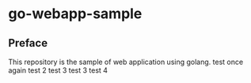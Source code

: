 # go-webapp-sample



## Preface
This repository is the sample of web application using golang.
test once again
test 2
test 3
test 3
test 4
